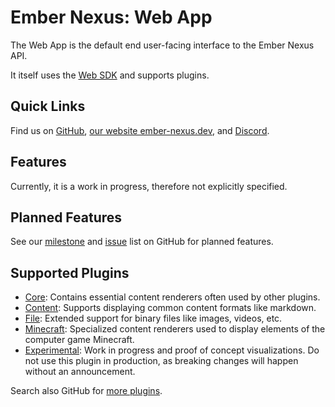 # Ember Nexus: Web App

The Web App is the default end user-facing interface to the Ember Nexus API.

It itself uses the [Web SDK](https://github.com/ember-nexus/web-sdk) and supports plugins.

## Quick Links

Find us on [GitHub](https://github.com/ember-nexus/app-web), [our website ember-nexus.dev](https://ember-nexus.dev), and
[Discord](https://discord.gg/3UhupSvMAa).

## Features

Currently, it is a work in progress, therefore not explicitly specified.

## Planned Features

See our [milestone](https://github.com/ember-nexus/web-sdk/milestones) and
[issue](https://github.com/ember-nexus/web-sdk/issues) list on GitHub for planned features.

## Supported Plugins

- [Core](https://github.com/ember-nexus/app-plugin-core): Contains essential content renderers often used by other
  plugins.
- [Content](https://github.com/ember-nexus/app-plugin-content): Supports displaying common content formats like
  markdown.
- [File](https://github.com/ember-nexus/app-plugin-file): Extended support for binary files like images, videos, etc.
- [Minecraft](https://github.com/ember-nexus/app-plugin-minecraft): Specialized content renderers used to display
  elements of the computer game Minecraft.
- [Experimental](https://github.com/ember-nexus/app-plugin-experimental): Work in progress and proof of concept
  visualizations. Do not use this plugin in production, as breaking changes will happen without an announcement.

Search also GitHub for [more plugins](https://github.com/topics/plugin-ember-nexus).
